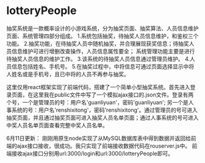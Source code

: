 # lotteryPeople

抽奖系统是一款概率设计的小游戏系统，分为抽奖页面、抽奖算法、人员信息维护页面、系统管理四部分组成。
1.系统包括抽奖，待抽奖人员信息维护，和鉴权三个功能。
2.抽奖功能，在待抽奖人员中随机抽奖，并合理展现获奖信息；待抽奖人员信息维护可进行增删改查操作，人员信息属性要全； 系统管理功能主要是进行待抽奖人员信息的维护工作。
3.该系统的待抽奖人员信息通过管理员维护。
4.人员信息包括姓名、手机号。
5.在抽奖过程中，中将信息可通过页面选择显示中将人姓名或是手机号，且已中将的人员不再参与抽奖。

这里仅用react框架实现了前端代码，搭建了一个简单小型抽奖系统。首先进入登录页面，在这里我在public文件中写了一个模拟ajax接口的.json文件。登录有两个号，一个是管理员的号：用户名'guanliyuan'，密码'guanliyuan'; 另一个是人事系统的号：用户名'renshixitong'，密码'renshixitong'。通过管理员的号可进入抽奖页面，并且通过抽奖页面可进入抽奖人员名单页面；通过人事系统的号可进入中奖人员名单页面查看完整中奖人员名单。



6月11日更新：
刚刚用原生node实现了从MySQL数据库表中得到数据并返回给前端的ajax接口接收，很成功。我只实现了前端接收数据代码在rouserver.js中。
前端接收ajax接口分别用url:3000/login和url:3000/lotteryPeople即可。

